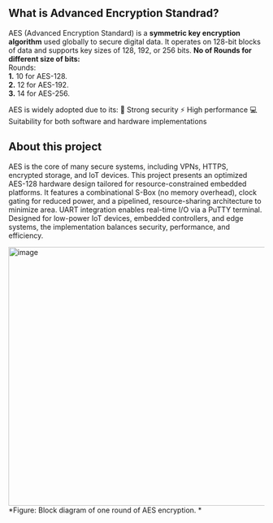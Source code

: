 ## What is Advanced Encryption Standrad?
AES (Advanced Encryption Standard) is a **symmetric key encryption algorithm** used globally to secure digital data. It operates on 128-bit blocks of data and supports key sizes of 128, 192, or 256 bits.
**No of Rounds for different size of bits:** <br>
Rounds: <br>
**1.** 10 for AES-128. <br>
**2.** 12 for AES-192. <br>
**3.** 14 for AES-256. <br>

AES is widely adopted due to its:
🔐 Strong security
⚡ High performance
💻 Suitability for both software and hardware implementations


## About this project
AES is the core of many secure systems, including VPNs, HTTPS, encrypted storage, and IoT devices.
This project presents an optimized AES-128 hardware design tailored for resource-constrained embedded platforms. It features a combinational S-Box (no memory overhead), clock gating for reduced power, and a pipelined, resource-sharing architecture to minimize area. UART integration enables real-time I/O via a PuTTY terminal. Designed for low-power IoT devices, embedded controllers, and edge systems, the implementation balances security, performance, and efficiency.

<img width="1280" height="510" alt="image" src="https://github.com/user-attachments/assets/a7b658b1-e0e6-4a97-b88e-5d5b3df29ddb" />
*Figure: Block diagram of one round of AES encryption. *
